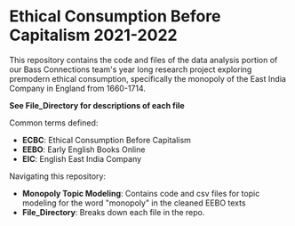 # Ethical Consumption Before Capitalism 2021-2022

This repository contains the code and files of the data analysis portion of our Bass Connections team's year long research project exploring premodern ethical consumption, specifically the monopoly of the East India Company in England from 1660-1714.

**See File_Directory for descriptions of each file**

Common terms defined:
- **ECBC**: Ethical Consumption Before Capitalism
- **EEBO**: Early English Books Online
- **EIC**: English East India Company

Navigating this repository:
- **Monopoly Topic Modeling**: Contains code and csv files for topic modeling for the word "monopoly" in the cleaned EEBO texts
- **File_Directory**: Breaks down each file in the repo.
